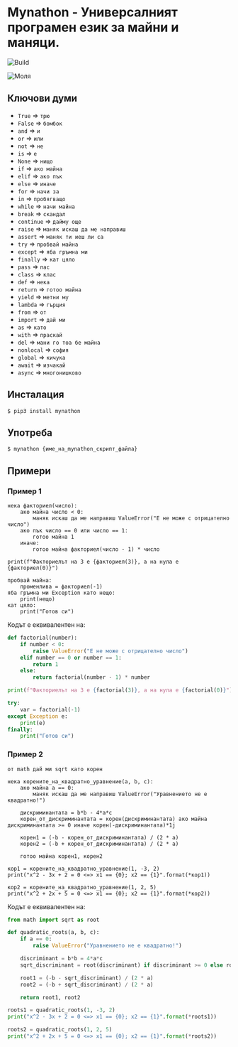 # Mynathon - Универсалният програмен език за майни и маняци.

![Build](https://github.com/allexks/mython/workflows/Python%20package/badge.svg)

![Моля](https://media.tenor.com/images/139208d8296e1e01a6e3fc41a14d624d/tenor.gif)

## Ключови думи
* `True` => `трю`
* `False` => `бомбок`
* `and` => `и`
* `or` => `или`
* `not` => `не`
* `is` => `е`
* `None` => `нищо`
* `if` => `ако майна`
* `elif` => `ако пък`
* `else` => `иначе`
* `for` => `начи за`
* `in` => `пробягващо`
* `while` => `начи майна`
* `break` => `скандал`
* `continue` => `дайму още`
* `raise` => `маняк искаш да ме направиш`
* `assert` => `маняк ти иеш ли са`
* `try` => `пробвай майна`
* `except` => `яба гръмна ми`
* `finally` => `кат цяло`
* `pass` => `пас`
* `class` => `клас`
* `def` => `нека`
* `return` => `готоо майна`
* `yield` => `метни му`
* `lambda` => `гърция`
* `from` => `от`
* `import` => `дай ми`
* `as` => `като`
* `with` => `праскай`
* `del` => `мани го тоа бе майна`
* `nonlocal` => `софия`
* `global` => `кичука`
* `await` => `изчакай`
* `async` => `многонишково`

##  Инсталация

`$ pip3 install mynathon`

##  Употреба

`$ mynathon {име_на_mynathon_скрипт_файла}`

##  Примери
### Пример 1
``` mynathon
нека факториел(число):
    ако майна число < 0:
        маняк искаш да ме направиш ValueError("Е не може с отрицателно число")
    ако пък число == 0 или число == 1:
        готоо майна 1
    иначе:
        готоо майна факториел(число - 1) * число

print(f"Факториелът на 3 е {факториел(3)}, а на нула е {факториел(0)}")

пробвай майна:
    променлива = факториел(-1)
яба гръмна ми Exception като нещо:
    print(нещо)
кат цяло:
    print("Готов си")
```
Кодът е еквивалентен на:
``` python
def factorial(number):
    if number < 0:
        raise ValueError("Е не може с отрицателно число")
    elif number == 0 or number == 1:
        return 1
    else:
        return factorial(number - 1) * number

print(f"Факториелът на 3 е {factorial(3)}, а на нула е {factorial(0)}")

try:
    var = factorial(-1)
except Exception e:
    print(e)
finally:
    print("Готов си")
```
### Пример 2
``` mynathon
от math дай ми sqrt като корен

нека корените_на_квадратно_уравнение(a, b, c):
    ако майна a == 0:
        маняк искаш да ме направиш ValueError("Уравнението не е квадратно!")

    дискриминантата = b*b - 4*a*c
    корен_от_дискриминантата = корен(дискриминантата) ако майна дискриминантата >= 0 иначе корен(-дискриминантата)*1j

    корен1 = (-b - корен_от_дискриминантата) / (2 * a)
    корен2 = (-b + корен_от_дискриминантата) / (2 * a)

    готоо майна корен1, корен2

кор1 = корените_на_квадратно_уравнение(1, -3, 2)
print("x^2 - 3x + 2 = 0 <=> x1 == {0}; x2 == {1}".format(*кор1))

кор2 = корените_на_квадратно_уравнение(1, 2, 5)
print("x^2 + 2x + 5 = 0 <=> x1 == {0}; x2 == {1}".format(*кор2))
```
Кодът е еквивалентен на:
``` python
from math import sqrt as root

def quadratic_roots(a, b, c):
    if a == 0:
        raise ValueError("Уравнението не е квадратно!")

    discriminant = b*b = 4*a*c
    sqrt_discriminant = root(discriminant) if discriminant >= 0 else root(-discriminant)*1j

    root1 = (-b - sqrt_discriminant) / (2 * a)
    root2 = (-b + sqrt_discriminant) / (2 * a)

    return root1, root2

roots1 = quadratic_roots(1, -3, 2)
print("x^2 - 3x + 2 = 0 <=> x1 == {0}; x2 == {1}".format(*roots1))

roots2 = quadratic_roots(1, 2, 5)
print("x^2 + 2x + 5 = 0 <=> x1 == {0}; x2 == {1}".format(*roots2))
```
